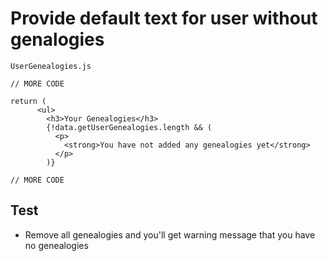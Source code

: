 # Provide default text for user without genalogies
`UserGenealogies.js`

```
// MORE CODE

return (
      <ul>
        <h3>Your Genealogies</h3>
        {!data.getUserGenealogies.length && (
          <p>
            <strong>You have not added any genealogies yet</strong>
          </p>
        )}

// MORE CODE
```

## Test
* Remove all genealogies and you'll get warning message that you have no genealogies
